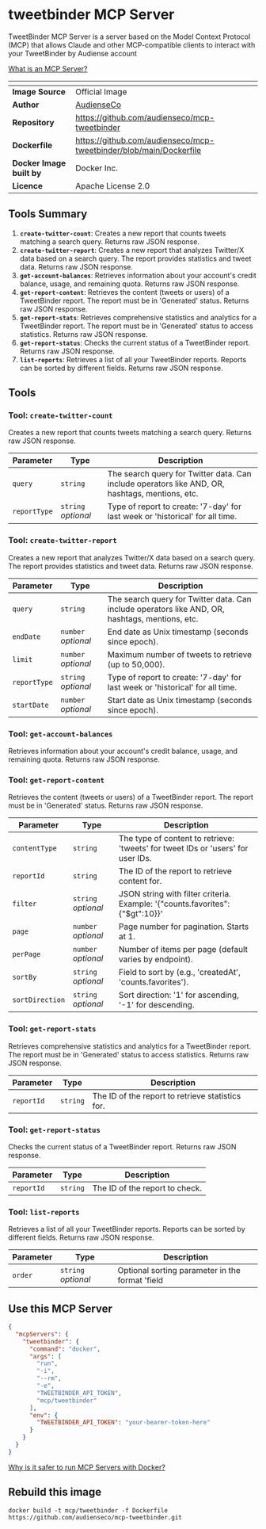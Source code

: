 # tweetbinder MCP Server

TweetBinder MCP Server is a server based on the Model Context Protocol (MCP) that allows Claude and other MCP-compatible clients to interact with your TweetBinder by Audiense account

[What is an MCP Server?](https://www.anthropic.com/news/model-context-protocol)

| <!-- --> | <!-- --> |
|-----------|---------|
| **Image Source** | Official Image |
| **Author** | [AudienseCo](https://github.com/AudienseCo) |
| **Repository** | https://github.com/audienseco/mcp-tweetbinder |
| **Dockerfile** | https://github.com/audienseco/mcp-tweetbinder/blob/main/Dockerfile |
| **Docker Image built by** | Docker Inc. |
| **Licence** | Apache License 2.0 |

## Tools Summary

 1. **`create-twitter-count`**: Creates a new report that counts tweets matching a search query. Returns raw JSON response.
 1. **`create-twitter-report`**: Creates a new report that analyzes Twitter/X data based on a search query. The report provides statistics and tweet data. Returns raw JSON response.
 1. **`get-account-balances`**: Retrieves information about your account's credit balance, usage, and remaining quota. Returns raw JSON response.
 1. **`get-report-content`**: Retrieves the content (tweets or users) of a TweetBinder report. The report must be in 'Generated' status. Returns raw JSON response.
 1. **`get-report-stats`**: Retrieves comprehensive statistics and analytics for a TweetBinder report. The report must be in 'Generated' status to access statistics. Returns raw JSON response.
 1. **`get-report-status`**: Checks the current status of a TweetBinder report. Returns raw JSON response.
 1. **`list-reports`**: Retrieves a list of all your TweetBinder reports. Reports can be sorted by different fields. Returns raw JSON response.

## Tools

### Tool: **`create-twitter-count`**

Creates a new report that counts tweets matching a search query. Returns raw JSON response.

| Parameter | Type | Description |
| - | - | - |
| `query` | `string` | The search query for Twitter data. Can include operators like AND, OR, hashtags, mentions, etc. |
| `reportType` | `string` *optional* | Type of report to create: '7-day' for last week or 'historical' for all time. |

### Tool: **`create-twitter-report`**

Creates a new report that analyzes Twitter/X data based on a search query. The report provides statistics and tweet data. Returns raw JSON response.

| Parameter | Type | Description |
| - | - | - |
| `query` | `string` | The search query for Twitter data. Can include operators like AND, OR, hashtags, mentions, etc. |
| `endDate` | `number` *optional* | End date as Unix timestamp (seconds since epoch). |
| `limit` | `number` *optional* | Maximum number of tweets to retrieve (up to 50,000). |
| `reportType` | `string` *optional* | Type of report to create: '7-day' for last week or 'historical' for all time. |
| `startDate` | `number` *optional* | Start date as Unix timestamp (seconds since epoch). |

### Tool: **`get-account-balances`**

Retrieves information about your account's credit balance, usage, and remaining quota. Returns raw JSON response.

### Tool: **`get-report-content`**

Retrieves the content (tweets or users) of a TweetBinder report. The report must be in 'Generated' status. Returns raw JSON response.

| Parameter | Type | Description |
| - | - | - |
| `contentType` | `string` | The type of content to retrieve: 'tweets' for tweet IDs or 'users' for user IDs. |
| `reportId` | `string` | The ID of the report to retrieve content for. |
| `filter` | `string` *optional* | JSON string with filter criteria. Example: '{"counts.favorites":{"$gt":10}}' |
| `page` | `number` *optional* | Page number for pagination. Starts at 1. |
| `perPage` | `number` *optional* | Number of items per page (default varies by endpoint). |
| `sortBy` | `string` *optional* | Field to sort by (e.g., 'createdAt', 'counts.favorites'). |
| `sortDirection` | `string` *optional* | Sort direction: '1' for ascending, '-1' for descending. |

### Tool: **`get-report-stats`**

Retrieves comprehensive statistics and analytics for a TweetBinder report. The report must be in 'Generated' status to access statistics. Returns raw JSON response.

| Parameter | Type | Description |
| - | - | - |
| `reportId` | `string` | The ID of the report to retrieve statistics for. |

### Tool: **`get-report-status`**

Checks the current status of a TweetBinder report. Returns raw JSON response.

| Parameter | Type | Description |
| - | - | - |
| `reportId` | `string` | The ID of the report to check. |

### Tool: **`list-reports`**

Retrieves a list of all your TweetBinder reports. Reports can be sorted by different fields. Returns raw JSON response.

| Parameter | Type | Description |
| - | - | - |
| `order` | `string` *optional* | Optional sorting parameter in the format 'field|direction'. Example: 'createdAt|-1' for newest first, 'createdAt|1' for oldest first. |

## Use this MCP Server

```json
{
  "mcpServers": {
    "tweetbinder": {
      "command": "docker",
      "args": [
        "run",
        "-i",
        "--rm",
        "-e",
        "TWEETBINDER_API_TOKEN",
        "mcp/tweetbinder"
      ],
      "env": {
        "TWEETBINDER_API_TOKEN": "your-bearer-token-here"
      }
    }
  }
}
```

[Why is it safer to run MCP Servers with Docker?](https://www.docker.com/blog/the-model-context-protocol-simplifying-building-ai-apps-with-anthropic-claude-desktop-and-docker/)

## Rebuild this image

```console
docker build -t mcp/tweetbinder -f Dockerfile https://github.com/audienseco/mcp-tweetbinder.git
```

